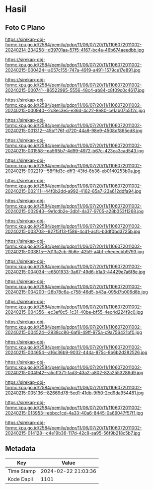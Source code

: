 # Hasil

## Foto C Plano

https://sirekap-obj-formc.kpu.go.id/2584/pemilu/pdpr/11/06/07/20/11/1106072011002-20240214-234258--d39701aa-57f5-4167-bc4a-46b674aeedbb.jpg

https://sirekap-obj-formc.kpu.go.id/2584/pemilu/pdpr/11/06/07/20/11/1106072011002-20240215-000424--a057c155-747a-4919-a491-1579ce17e891.jpg

https://sirekap-obj-formc.kpu.go.id/2584/pemilu/pdpr/11/06/07/20/11/1106072011002-20240215-000741--86522995-5556-48c4-ab84-c8f09c0c4617.jpg

https://sirekap-obj-formc.kpu.go.id/2584/pemilu/pdpr/11/06/07/20/11/1106072011002-20240215-000940--2c8ec3e5-e36d-4c22-8e80-ce1ab07b5f2c.jpg

https://sirekap-obj-formc.kpu.go.id/2584/pemilu/pdpr/11/06/07/20/11/1106072011002-20240215-001312--45bf176f-d720-44a8-98e9-4508df865ed8.jpg

https://sirekap-obj-formc.kpu.go.id/2584/pemilu/pdpr/11/06/07/20/11/1106072011002-20240215-001558--ea5ff5b7-4d99-4972-b67c-423ca3cad543.jpg

https://sirekap-obj-formc.kpu.go.id/2584/pemilu/pdpr/11/06/07/20/11/1106072011002-20240215-002219--58f1fd3c-dff3-43fd-8b36-eb0140253b0a.jpg

https://sirekap-obj-formc.kpu.go.id/2584/pemilu/pdpr/11/06/07/20/11/1106072011002-20240215-002111--44f0b2dd-a992-4162-85a7-23a612ddfa94.jpg

https://sirekap-obj-formc.kpu.go.id/2584/pemilu/pdpr/11/06/07/20/11/1106072011002-20240215-002943--9e1cdb2e-3db1-4a37-9705-a28b353f1268.jpg

https://sirekap-obj-formc.kpu.go.id/2584/pemilu/pdpr/11/06/07/20/11/1106072011002-20240215-003703--927f5f13-f586-4cd1-acfc-b3df0bd3725b.jpg

https://sirekap-obj-formc.kpu.go.id/2584/pemilu/pdpr/11/06/07/20/11/1106072011002-20240215-003815--7d13a2cb-6b6e-42b9-a4bf-e5edecbb9793.jpg

https://sirekap-obj-formc.kpu.go.id/2584/pemilu/pdpr/11/06/07/20/11/1106072011002-20240215-004034--c6501933-3a67-49d6-b1a3-44429e7a6f8e.jpg

https://sirekap-obj-formc.kpu.go.id/2584/pemilu/pdpr/11/06/07/20/11/1106072011002-20240215-004200--28b78c6a-c758-46d5-b43a-095d7b006d8b.jpg

https://sirekap-obj-formc.kpu.go.id/2584/pemilu/pdpr/11/06/07/20/11/1106072011002-20240215-004356--ec3ef0c5-1c31-40be-bf55-4ec4d224f9c0.jpg

https://sirekap-obj-formc.kpu.go.id/2584/pemilu/pdpr/11/06/07/20/11/1106072011002-20240215-004524--2938cc86-6af6-49ff-975a-c9a756421bf0.jpg

https://sirekap-obj-formc.kpu.go.id/2584/pemilu/pdpr/11/06/07/20/11/1106072011002-20240215-004654--a16c36b9-9032-444a-875c-8b6b2d282526.jpg

https://sirekap-obj-formc.kpu.go.id/2584/pemilu/pdpr/11/06/07/20/11/1106072011002-20240215-004942--a5cff371-fad3-43a2-a802-82a2553289d9.jpg

https://sirekap-obj-formc.kpu.go.id/2584/pemilu/pdpr/11/06/07/20/11/1106072011002-20240215-005136--82669d78-5ed1-41db-9f50-2cd9da954481.jpg

https://sirekap-obj-formc.kpu.go.id/2584/pemilu/pdpr/11/06/07/20/11/1106072011002-20240215-013953--ebbcc1cd-4a33-40a6-8445-0a66047f57f1.jpg

https://sirekap-obj-formc.kpu.go.id/2584/pemilu/pdpr/11/06/07/20/11/1106072011002-20240215-014128--c4e19b36-117d-42c8-aa95-56f9b218c5b7.jpg


## Metadata

| Key        | Value               |
| ---------- | ------------------- |
| Time Stamp | 2024-02-22 21:03:36 |
| Kode Dapil | 1101                |



